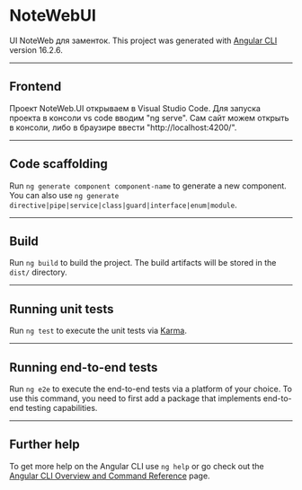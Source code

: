 # NoteWebUI
UI NoteWeb для заменток.
This project was generated with [Angular CLI](https://github.com/angular/angular-cli) version 16.2.6.

____

## Frontend

Проект NoteWeb.UI открываем в Visual Studio Code. Для запуска проекта в консоли vs code вводим "ng serve". Сам сайт можем открыть в консоли, либо в браузире ввести "http://localhost:4200/".
____

## Code scaffolding

Run `ng generate component component-name` to generate a new component. You can also use `ng generate directive|pipe|service|class|guard|interface|enum|module`.
____
## Build

Run `ng build` to build the project. The build artifacts will be stored in the `dist/` directory.
____
## Running unit tests

Run `ng test` to execute the unit tests via [Karma](https://karma-runner.github.io).
____
## Running end-to-end tests

Run `ng e2e` to execute the end-to-end tests via a platform of your choice. To use this command, you need to first add a package that implements end-to-end testing capabilities.
____
## Further help

To get more help on the Angular CLI use `ng help` or go check out the [Angular CLI Overview and Command Reference](https://angular.io/cli) page.
